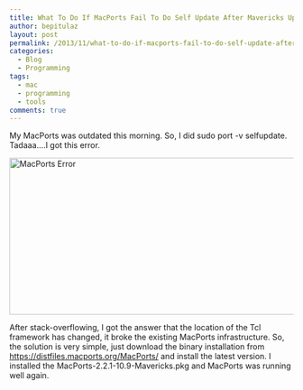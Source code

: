 ```yaml
---
title: What To Do If MacPorts Fail To Do Self Update After Mavericks Upgrade
author: bepitulaz
layout: post
permalink: /2013/11/what-to-do-if-macports-fail-to-do-self-update-after-mavericks-upgrade/
categories:
  - Blog
  - Programming
tags:
  - mac
  - programming
  - tools
comments: true
---
```

My MacPorts was outdated this morning. So, I did sudo port -v selfupdate. Tadaaa&#8230;.I got this error.  
<!--more-->

[<img class="alignnone size-large wp-image-59" alt="MacPorts Error" src="http://asep.co/wp-content/uploads/2013/11/Screen-Shot-2013-11-18-at-10.35.14-AM-1024x410.png" width="696" height="278" />][1]

After stack-overflowing, I got the answer that the location of the Tcl framework has changed, it broke the existing MacPorts infrastructure. So, the solution is very simple, just download the binary installation from <a href="https://distfiles.macports.org/MacPorts/" target="_blank">https://distfiles.macports.org/MacPorts/</a> and install the latest version. I installed the MacPorts-2.2.1-10.9-Mavericks.pkg and MacPorts was running well again.

 [1]: http://asep.co/wp-content/uploads/2013/11/Screen-Shot-2013-11-18-at-10.35.14-AM.png